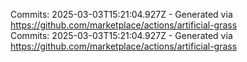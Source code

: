 Commits: 2025-03-03T15:21:04.927Z - Generated via https://github.com/marketplace/actions/artificial-grass
<br>
Commits: 2025-03-03T15:21:04.927Z - Generated via https://github.com/marketplace/actions/artificial-grass
<br>
